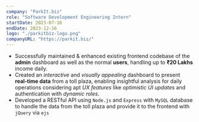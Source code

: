 ```yaml
---
company: "ParkIt.biz"
role: "Software Development Engineering Intern"
startDate: 2023-07-16
endDate: 2023-12-16
logo: "./parkitbiz-logo.png"
companyURL: "https://parkit.biz/"
---
```


- Successfully maintained & enhanced existing frontend codebase of the **admin** dashboard as well as the normal **users**, handling up to **₹20 Lakhs** income daily.
- Created an _interactive_ and _visually appealing_ dashboard to present **real-time data** from a toll plaza, enabling insightful analysis for daily operations considering apt _UX features_ like _optimistic UI updates_ and authentication with _dynamic roles_.
- Developed a RESTful API using `Node.js` and `Express` with `MySQL` database to handle the data from the toll plaza and provide it to the frontend with `jQuery` via `ejs`
